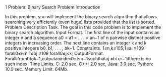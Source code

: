 1 Problem: Binary Search Problem Introduction

In this problem, you will implement the binary search algorithm that allows searching very efficiently (even huge) lists provided that the list is sorted.
Problem Description
Task. The goal in this code problem is to implement the binary search algorithm.
Input Format. The first line of the input contains an integer n and a sequence a0 < a1 < . . . < an−1 of n pairwise distinct positive integers in increasing order. The next line contains an integer k and k positive integers b0, b1, . . . , bk−1.
Constraints. 1≤n,k≤105;1≤ai ≤109 forall0≤i<n;1≤bj ≤109 forall0≤j<k; OutputFormat. Forallifrom0tok−1,outputanindex0≤j≤n−1suchthataj =bi or−1ifthere
is no such index.
Time Limits. C: 2.0 sec, C++: 2.0 sec, Java: 3.0 sec, Python: 10.0 sec.
Memory Limit. 64Mb.
